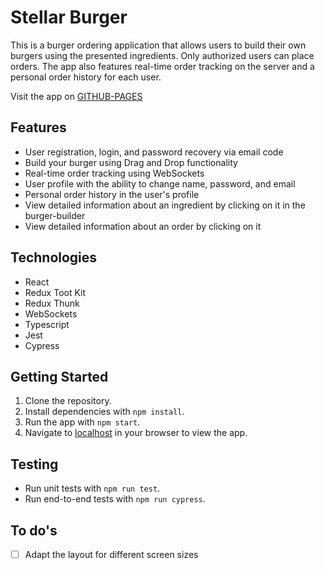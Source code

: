 # Stellar Burger 

This is a burger ordering application that allows users to build their own burgers using the presented ingredients. Only authorized users can place orders. The app also features real-time order tracking on the server and a personal order history for each user.

Visit the app on [GITHUB-PAGES](https://palinakarabovich.github.io/react-burger/)

## Features
- User registration, login, and password recovery via email code
- Build your burger using Drag and Drop functionality
- Real-time order tracking using WebSockets
- User profile with the ability to change name, password, and email
- Personal order history in the user's profile
- View detailed information about an ingredient by clicking on it in the burger-builder
- View detailed information about an order by clicking on it

## Technologies
- React
- Redux Toot Kit
- Redux Thunk
- WebSockets
- Typescript
- Jest
- Cypress

## Getting Started

1. Clone the repository.
2. Install dependencies with `npm install`.
3. Run the app with `npm start`.
4. Navigate to [localhost](http://localhost:3000/react-burger) in your browser to view the app.

## Testing
- Run unit tests with `npm run test`.
- Run end-to-end tests with `npm run cypress`.

## To do's
- [ ] Adapt the layout for different screen sizes
